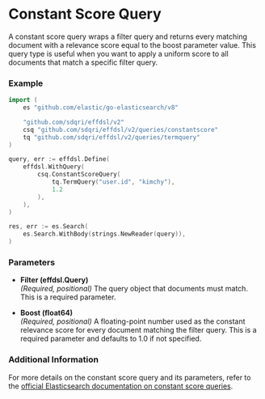 # Constant Score Query

A constant score query wraps a filter query and returns every matching document with a relevance score equal to the boost parameter value. This query type is useful when you want to apply a uniform score to all documents that match a specific filter query.

### Example

```go
import (
    es "github.com/elastic/go-elasticsearch/v8"

	"github.com/sdqri/effdsl/v2"
	csq "github.com/sdqri/effdsl/v2/queries/constantscore"
	tq "github.com/sdqri/effdsl/v2/queries/termquery"
)

query, err := effdsl.Define(
    effdsl.WithQuery(
        csq.ConstantScoreQuery(
            tq.TermQuery("user.id", "kimchy"),
            1.2
        ),
    ),
)

res, err := es.Search(
    es.Search.WithBody(strings.NewReader(query)),
)
```

### Parameters

*   **Filter (effdsl.Query)**  
    _(Required, positional)_ The query object that documents must match. This is a required parameter.

*   **Boost (float64)**  
    _(Required, positional)_ A floating-point number used as the constant relevance score for every document matching the filter query. This is a required parameter and defaults to 1.0 if not specified.

### Additional Information

For more details on the constant score query and its parameters, refer to the [official Elasticsearch documentation on constant score queries](https://www.elastic.co/guide/en/elasticsearch/reference/current/query-dsl-constant-score-query.html).

